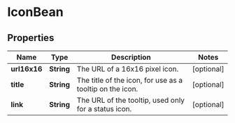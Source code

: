 # IconBean

## Properties
Name | Type | Description | Notes
------------ | ------------- | ------------- | -------------
**url16x16** | **String** | The URL of a 16x16 pixel icon. |  [optional]
**title** | **String** | The title of the icon, for use as a tooltip on the icon. |  [optional]
**link** | **String** | The URL of the tooltip, used only for a status icon. |  [optional]
